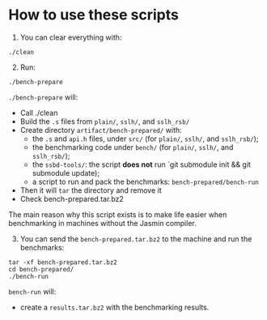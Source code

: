 # How to use these scripts

1. You can clear everything with:
```
./clean
```

2. Run:
```
./bench-prepare
```

`./bench-prepare` will:
* Call ./clean
* Build the `.s` files from `plain/`, `sslh/`, and `sslh_rsb/`
* Create directory `artifact/bench-prepared/` with:
  * the `.s` and `api.h` files, under `src/` (for `plain/`, `sslh/`, and `sslh_rsb/`);
  * the benchmarking code under `bench/` (for `plain/`, `sslh/`, and `sslh_rsb/`);
  * the `ssbd-tools/`: the script **does not** run `git submodule init && git submodule update);
  * a script to run and pack the benchmarks: `bench-prepared/bench-run`
* Then it will `tar` the directory and remove it
* Check bench-prepared.tar.bz2

The main reason why this script exists is to make life easier when benchmarking in machines without the Jasmin compiler.

3. You can send the `bench-prepared.tar.bz2` to the machine and run the benchmarks:

```
tar -xf bench-prepared.tar.bz2
cd bench-prepared/
./bench-run
```

`bench-run` will:
* create a `results.tar.bz2` with the benchmarking results.






